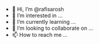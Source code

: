 - 👋 Hi, I’m @rafisarosh
- 👀 I’m interested in ...
- 🌱 I’m currently learning ...
- 💞️ I’m looking to collaborate on ...
- 📫 How to reach me ...

<!---
rafisarosh/rafisarosh is a ✨ special ✨ repository because its `README.md` (this file) appears on your GitHub profile.
You can click the Preview link to take a look at your changes.
--->
